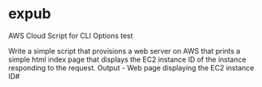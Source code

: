 # expub
AWS Cloud Script for CLI Options test 


Write a simple script that provisions a web server on AWS that prints a simple html index page that displays the EC2 instance ID of the instance responding to the request.
Output - Web page displaying the EC2 instance ID#
